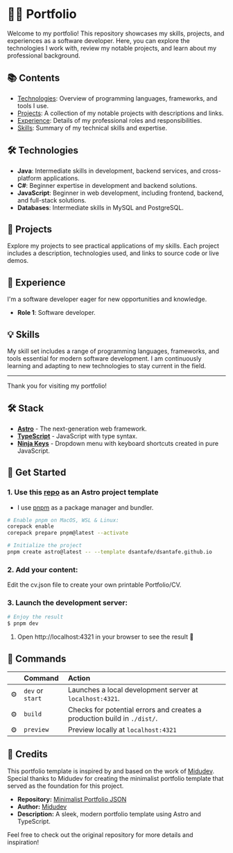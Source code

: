 # 👨‍💻 Portfolio

Welcome to my portfolio! This repository showcases my skills, projects, and experiences as a software developer. Here, you can explore the technologies I work with, review my notable projects, and learn about my professional background.

## 📚 Contents

- [Technologies](#technologies): Overview of programming languages, frameworks, and tools I use.
- [Projects](#projects): A collection of my notable projects with descriptions and links.
- [Experience](#experience): Details of my professional roles and responsibilities.
- [Skills](#skills): Summary of my technical skills and expertise.

## 🛠️ Technologies

- **Java**: Intermediate skills in development, backend services, and cross-platform applications.
- **C#**: Beginner expertise in development and backend solutions.
- **JavaScript**: Beginner in web development, including frontend, backend, and full-stack solutions.
- **Databases**: Intermediate skills in MySQL and PostgreSQL.

## 🚀 Projects

Explore my projects to see practical applications of my skills. Each project includes a description, technologies used, and links to source code or live demos.

## 🌟 Experience

I'm a software developer eager for new opportunities and knowledge.

- **Role 1**: Software developer.

## 💡 Skills

My skill set includes a range of programming languages, frameworks, and tools essential for modern software development. I am continuously learning and adapting to new technologies to stay current in the field.

---

Thank you for visiting my portfolio!

## 🛠️ Stack

- [**Astro**](https://astro.build/) - The next-generation web framework.
- [**TypeScript**](https://www.typescriptlang.org/) - JavaScript with type syntax.
- [**Ninja Keys**](https://github.com/ssleptsov/ninja-keys) - Dropdown menu with keyboard shortcuts created in pure JavaScript.

## 🚀 Get Started

### 1. Use this [repo](https://github.com/midudev/minimalist-portfolio-json) as an Astro project template

- I use [pnpm](https://pnpm.io/installation) as a package manager and bundler.

```bash
# Enable pnpm on MacOS, WSL & Linux:
corepack enable
corepack prepare pnpm@latest --activate

# Initialize the project
pnpm create astro@latest -- --template dsantafe/dsantafe.github.io
```

### 2. Add your content:
Edit the cv.json file to create your own printable Portfolio/CV.
### 3. Launch the development server:

```bash
# Enjoy the result
$ pnpm dev
```

1. Open http://localhost:4321 in your browser to see the result 🚀

## 🧞 Commands

|      | Command          | Action                                                                   |
| :--- | :--------------- | :----------------------------------------------------------------------- |
| ⚙️    | `dev` or `start` | Launches a local development server at `localhost:4321`.                 |
| ⚙️    | `build`          | Checks for potential errors and creates a production build in `./dist/`. |
| ⚙️    | `preview`        | Preview locally at `localhost:4321`                                      |

## 📜 Credits

This portfolio template is inspired by and based on the work of [Midudev](https://github.com/midudev/minimalist-portfolio-json). Special thanks to Midudev for creating the minimalist portfolio template that served as the foundation for this project.

- **Repository:** [Minimalist Portfolio JSON](https://github.com/midudev/minimalist-portfolio-json)
- **Author:** [Midudev](https://github.com/midudev)
- **Description:** A sleek, modern portfolio template using Astro and TypeScript.

Feel free to check out the original repository for more details and inspiration!
